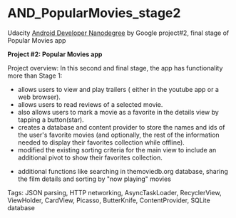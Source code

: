 # AND_PopularMovies_stage2
Udacity <a href="https://eu.udacity.com/course/android-developer-nanodegree-by-google--nd801/" 
       title="Android Developer Nanodegree">Android Developer Nanodegree</a> by Google project#2, final stage of Popular Movies app

**Project #2: Popular Movies app**

Project overview: In this second and final stage, the app has functionality more than Stage 1:
- allows users to view and play trailers ( either in the youtube app or a web browser).
- allows users to read reviews of a selected movie.
- also allows users to mark a movie as a favorite in the details view by tapping a button(star).
- creates a database and content provider to store the names and ids of the user's favorite movies (and optionally, 
the rest of the information needed to display their favorites collection while offline).
- modified the existing sorting criteria for the main view to include an additional pivot to show their favorites collection.
+ additional functions like searching in themoviedb.org database, sharing the film details and sorting by "now playing" movies
 
 Tags: JSON parsing, HTTP networking, AsyncTaskLoader, RecyclerView, ViewHolder, CardView, Picasso, ButterKnife, ContentProvider, SQLite database
 
